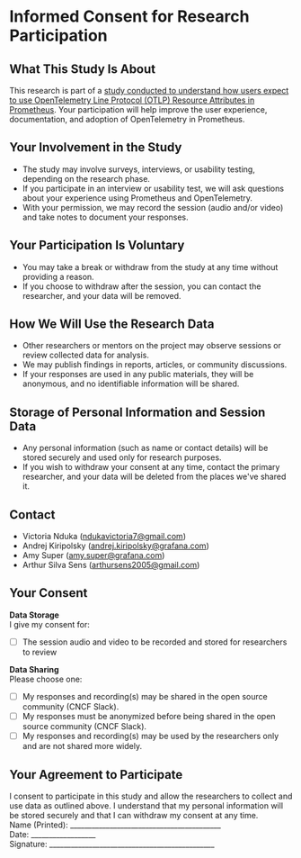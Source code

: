 # Informed Consent for Research Participation
## What This Study Is About
This research is part of a [study conducted to understand how users expect to use OpenTelemetry Line Protocol (OTLP) Resource Attributes in Prometheus](https://github.com/prometheus/prometheus/issues/15909#issue-2822019640). Your participation will help improve the user experience, documentation, and adoption of OpenTelemetry in Prometheus.
## Your Involvement in the Study
- The study may involve surveys, interviews, or usability testing, depending on the research phase.
- If you participate in an interview or usability test, we will ask questions about your experience using Prometheus and OpenTelemetry.
- With your permission, we may record the session (audio and/or video) and take notes to document your responses.
## Your Participation Is Voluntary
- You may take a break or withdraw from the study at any time without providing a reason.
- If you choose to withdraw after the session, you can contact the researcher, and your data will be removed.
## How We Will Use the Research Data
- Other researchers or mentors on the project may observe sessions or review collected data for analysis.
- We may publish findings in reports, articles, or community discussions.
- If your responses are used in any public materials, they will be anonymous, and no identifiable information will be shared.
## Storage of Personal Information and Session Data
- Any personal information (such as name or contact details) will be stored securely and used only for research purposes.
- If you wish to withdraw your consent at any time, contact the primary researcher, and your data will be deleted from the places we've shared it.
## Contact
- Victoria Nduka (ndukavictoria7@gmail.com)
- Andrej Kiripolsky (andrej.kiripolsky@grafana.com)
- Amy Super (amy.super@grafana.com)
- Arthur Silva Sens (arthursens2005@gmail.com) 
## Your Consent
**Data Storage**<br>
I give my consent for:
- [ ] The session audio and video to be recorded and stored for researchers to review<br>

**Data Sharing**<br>
Please choose one:
- [ ] My responses and recording(s) may be shared in the open source community (CNCF Slack).
- [ ] My responses must be anonymized before being shared in the open source community (CNCF Slack).
- [ ] My responses and recording(s) may be used by the researchers only and are not shared more widely. 
## Your Agreement to Participate
I consent to participate in this study and allow the researchers to collect and use data as outlined above. I understand that my personal information will be stored securely and that I can withdraw my consent at any time.<br>
Name (Printed): __________________________________________<br>
Date: __________________<br>
Signature: ______________________________________________
